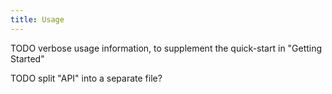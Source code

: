 ```yaml
---
title: Usage
---
```


TODO verbose usage information, to supplement the quick-start in "Getting Started"

TODO split "API" into a separate file?
